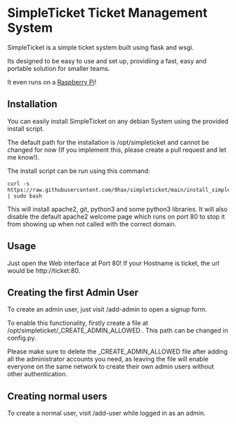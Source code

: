 # SimpleTicket Ticket Management System

SimpleTicket is a simple ticket system built using flask and wsgi.

Its designed to be easy to use and set up, providiing a fast, easy and portable solution for smaller teams.

It even runs on a [Raspberry Pi](https://raspberrypi.org)!

## Installation

You can easily install SimpleTicket on any debian System using the provided install script.

The default path for the installation is /opt/simpleticket and cannot be changed for now
(If you implement this, please create a pull request and let me know!).

The install script can be run using this command:

    curl -s https://raw.githubusercontent.com/9hax/simpleticket/main/install_simpleticket.sh | sudo bash

This will install apache2, git, python3 and some python3 libraries.
It will also disable the default apache2 welcome page which runs on port 80 to stop it from showing up when not called with the correct domain.

## Usage

Just open the Web interface at Port 80! 
If your Hostname is ticket, the url would be http://ticket:80.

## Creating the first Admin User

To create an admin user, just visit /add-admin to open a signup form.

To enable this functionality, firstly create a file at /opt/simpleticket/_CREATE_ADMIN_ALLOWED . 
This path can be changed in config.py.

Please make sure to delete the _CREATE_ADMIN_ALLOWED file after adding all the administrator accounts you need, as leaving the file will enable everyone on the same network to create their own admin users without other authentication.

## Creating normal users

To create a normal user, visit /add-user while logged in as an admin.
